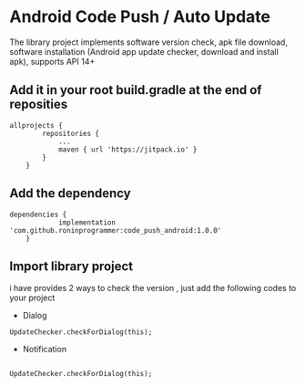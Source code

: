 # Android Code Push / Auto Update 

The library project implements software version check, apk file download, software installation (Android app update checker, download and install apk), supports API 14+


## Add it in your root build.gradle at the end of reposities 
```
allprojects {
		repositories {
			...
			maven { url 'https://jitpack.io' }
		}
	}

```

## Add the dependency
```
dependencies {
	        implementation 'com.github.roninprogrammer:code_push_android:1.0.0'
	}
```

## Import library project 

i have provides 2 ways to check the version , just add the following codes to your project 


* Dialog 

```
UpdateChecker.checkForDialog(this);

```


* Notification 

```

UpdateChecker.checkForDialog(this);

```
